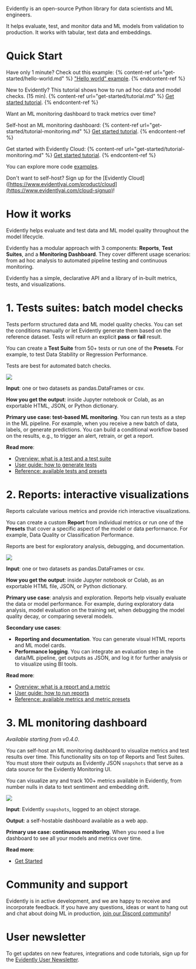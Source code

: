 Evidently is an open-source Python library for data scientists and ML engineers. 

It helps evaluate, test, and monitor data and ML models from validation to production. It works with tabular, text data and embeddings.

# Quick Start

Have only 1 minute? Check out this example:
{% content-ref url="get-started/hello-world.md" %}
["Hello world" example](get-started/hello-world.md). 
{% endcontent-ref %}

New to Evidently? This tutorial shows how to run ad hoc data and model checks. (15 min).
{% content-ref url="get-started/tutorial.md" %}
[Get started tutorial](get-started/tutorial.md). 
{% endcontent-ref %}

Want an ML monitoring dashboard to track metrics over time? 

Self-host an ML monitoring dashboard: 
{% content-ref url="get-started/tutorial-monitoring.md" %}
[Get started tutorial](get-started/tutorial-cloud.md). 
{% endcontent-ref %}

Get started with Evidently Cloud: 
{% content-ref url="get-started/tutorial-monitoring.md" %}
[Get started tutorial](get-started/tutorial-monitoring.md). 
{% endcontent-ref %}

You can explore more code [examples](examples/examples.md). 

Don't want to self-host? Sign up for the [Evidently Cloud]([https://www.evidentlyai.com/product/cloud](https://www.evidentlyai.com/cloud-signup)!

# How it works 

Evidently helps evaluate and test data and ML model quality throughout the model lifecycle.

Evidently has a modular approach with 3 components: **Reports**, **Test Suites**, and a **Monitoring Dashboard**. They cover different usage scenarios: from ad hoc analysis to automated pipeline testing and continuous monitoring.

Evidently has a simple, declarative API and a library of in-built metrics, tests, and visualizations.

# 1. Tests suites: batch model checks 

Tests perform structured data and ML model quality checks. You can set the conditions manually or let Evidently generate them based on the reference dataset. Tests will return an explicit **pass** or **fail** result. 
 
You can create a **Test Suite** from 50+ tests or run one of the **Presets**. For example, to test Data Stability or Regression Performance.

Tests are best for automated batch checks.
 
![](.gitbook/assets/main/evidently_tests_main-min.png)

**Input**: one or two datasets as pandas.DataFrames or csv.
 
**How you get the output**: inside Jupyter notebook or Colab, as an exportable HTML, JSON, or Python dictionary.
 
**Primary use case: test-based ML monitoring**. You can run tests as a step in the ML pipeline. For example, when you receive a new batch of data, labels, or generate predictions. You can build a conditional workflow based on the results, e.g., to trigger an alert, retrain, or get a report.  

**Read more**:
* [Overview: what is a test and a test suite](introduction/core-concepts.md) 
* [User guide: how to generate tests](tests-and-reports/run-tests.md) 
* [Reference: available tests and presets](reference/all-tests.md) 

# 2. Reports: interactive visualizations

Reports calculate various metrics and provide rich interactive visualizations. 
 
You can create a custom **Report** from individual metrics or run one of the **Presets** that cover a specific aspect of the model or data performance. For example, Data Quality or Classification Performance.
 
Reports are best for exploratory analysis, debugging, and documentation.

![](.gitbook/assets/main/evidently_reports_main-min.png)

**Input**: one or two datasets as pandas.DataFrames or csv. 
 
**How you get the output**: inside Jupyter notebook or Colab, as an exportable HTML file, JSON, or Python dictionary.
 
**Primary use case**: analysis and exploration. Reports help visually evaluate the data or model performance. For example, during exploratory data analysis, model evaluation on the training set, when debugging the model quality decay, or comparing several models.  
 
**Secondary use cases**:
* **Reporting and documentation**. You can generate visual HTML reports and ML model cards.
* **Performance logging**. You can integrate an evaluation step in the data/ML pipeline, get outputs as JSON, and log it for further analysis or to visualize using BI tools.

**Read more**:
* [Overview: what is a report and a metric](introduction/core-concepts.md) 
* [User guide: how to run reports](tests-and-reports/get-reports.md) 
* [Reference: available metrics and metric presets](reference/all-metrics.md) 

# 3. ML monitoring dashboard

*Available starting from v0.4.0*. 

You can self-host an ML monitoring dashboard to visualize metrics and test results over time. This functionality sits on top of Reports and Test Suites. You must store their outputs as Evidently JSON `snapshots` that serve as a data source for the Evidently Monitoring UI.

You can visualize any and track 100+ metrics available in Evidently, from number nulls in data to text sentiment and embedding drift.

![](.gitbook/assets/main/evidently_ml_monitoring_main.png)

**Input**: Evidently `snapshots`, logged to an object storage. 

**Output**: a self-hostable dashboard available as a web app.
  
**Primary use case: continuous monitoring**. When you need a live dashboard to see all your models and metrics over time. 
 
**Read more**:
* [Get Started](get-started/tutorial-monitoring.md)

# Community and support 

Evidently is in active development, and we are happy to receive and incorporate feedback. If you have any questions, ideas or want to hang out and chat about doing ML in production, [join our Discord community](https://discord.com/invite/xZjKRaNp8b)!

# User newsletter

To get updates on new features, integrations and code tutorials, sign up for the [Evidently User Newsletter](https://www.evidentlyai.com/user-newsletter). 
